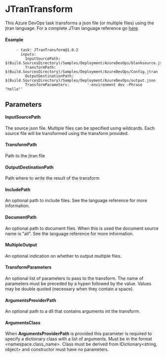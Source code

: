 # JTranTransform

This Azure DevOps task transforms a json file (or multiple files) using the jtran language. For a complete JTran language reference go [here](https://github.com/JTranOrg/JTran/blob/master/docs/reference.md).

#### Example
```
     - task: JTranTransform@1.0.2
       inputs:
         InputSourcePath:            $(Build.SourcesDirectory)/Samples/Deployment/AzureDevOps/blanksource.json
         TransformPath:              $(Build.SourcesDirectory)/Samples/Deployment/AzureDevOps/Config.jtran
         OutputDestinationPath:      $(Build.SourcesDirectory)/Samples/Deployment/AzureDevOps/output.json
         TransformParameters:        '-environment dev -Phrase "hello"'
```

## Parameters

#### InputSourcePath

The source json file. Multiple files can be specified using wildcards. Each source file will be transformed using the transform provided.

#### TransformPath

Path to the jtran file

#### OutputDestinationPath

Path where to write the result of the transform

#### IncludePath

An optional path to include files. See the language reference for more information.

#### DocumentPath

An optional path to document files. When this is used the document source name is "all". See the language reference for more information.

#### MultipleOutput

An optional indication on whether to output multiple files.

#### TransformParameters

An optional list of parameters to pass to the transform. The name of parameters must be preceded by a hypen followed by the value. Values may be double quoted (necessary when they contain a space).

#### ArgumentsProviderPath

An optional path to a dll that contains arguments int the transform.

#### ArgumentsClass

When <b>ArgumentsProviderPath</b> is provided this parameter is required to specify a dictionary class with a list of arguments. Must be in the format <namespace.class_name>. Class must be derived from IDictionary<string, object> and constructor must have no parameters.
